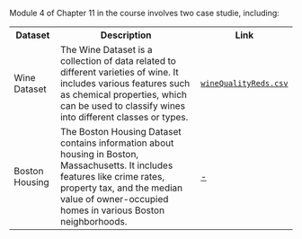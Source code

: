 Module 4 of Chapter 11 in the course involves two case studie, including:
<table>
  <tr>
    <th>Dataset</th>
    <th>Description</th>
    <th>Link</th>
  </tr>
  <tr>
    <td>Wine Dataset</td>
    <td>
      The Wine Dataset is a collection of data related to different varieties of wine. It includes various features such as chemical properties, which can be used to classify wines into different classes or types.
    </td>
    <td>
      <a href="https://github.com/mehrdadmohsenizadeh/SB_DS/blob/main/11.%20Python%20Statistics%20in%20EDA/11.4.%20Statistical%20Modeling%20in%20Python/11.4.1.%20Wine%20Dataset/wineQualityReds.csv" target="_blank"><code>wineQualityReds.csv</code></a>
    </td>
  </tr>
  <tr>
    <td>Boston Housing</td>
    <td>
      The Boston Housing Dataset contains information about housing in Boston, Massachusetts. It includes features like crime rates, property tax, and the median value of owner-occupied homes in various Boston neighborhoods.
    </td>
    <td>
      <a href="link-to-boston-housing">-</a>
    </td>
  </tr>
</table>

